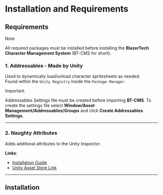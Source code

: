 # Installation and Requirements

## Requirements
> [!NOTE]
> All required packages must be installed before installing the **BlazerTech Character Management System** (BT-CMS for short).

### 1. Addressables - Made by Unity
Used to dynamically load/unload character spritesheets as needed.  
Found within the `Unity Registry` inside the `Package Manager`.

> [!IMPORTANT]  
> Addressables Settings file must be created before importing **BT-CMS**. To create the settings file select **Window/Asset Management/Addressables/Groups** and click **Create Addressables Settings**.

---

### 2. Naughty Attributes
Adds additonal attributes to the Unity Inspector.

**Links**:
- [Installation Guide](https://dbrizov.github.io/na-docs/general/installation.html)
- [Unity Asset Store Link](https://assetstore.unity.com/packages/tools/utilities/naughtyattributes-129996)

---

## Installation